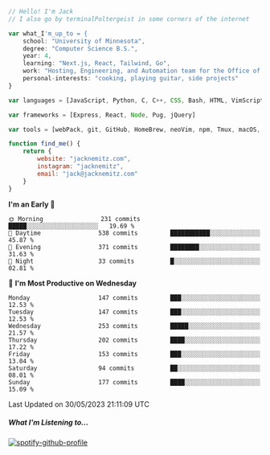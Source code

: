 ```javascript
// Hello! I'm Jack
// I also go by terminalPoltergeist in some corners of the internet

var what_I'm_up_to = {
    school: "University of Minnesota",
    degree: "Computer Science B.S.",
    year: 4,
    learning: "Next.js, React, Tailwind, Go",
    work: "Hosting, Engineering, and Automation team for the Office of Information Technology at UMN",
    personal-interests: "cooking, playing guitar, side projects"
}

var languages = [JavaScript, Python, C, C++, CSS, Bash, HTML, VimScript]

var frameworks = [Express, React, Node, Pug, jQuery]

var tools = [webPack, git, GitHub, HomeBrew, neoVim, npm, Tmux, macOS, Ubuntu, Docker, Nginx]

function find_me() {
    return {
        website: "jacknemitz.com",
        instagram: "jacknemitz",
        email: "jack@jacknemitz.com"
    }
}
```

<!--START_SECTION:waka-->
**I'm an Early 🐤** 

```text
🌞 Morning                231 commits         █████░░░░░░░░░░░░░░░░░░░░   19.69 % 
🌆 Daytime                538 commits         ███████████░░░░░░░░░░░░░░   45.87 % 
🌃 Evening                371 commits         ████████░░░░░░░░░░░░░░░░░   31.63 % 
🌙 Night                  33 commits          █░░░░░░░░░░░░░░░░░░░░░░░░   02.81 % 
```
📅 **I'm Most Productive on Wednesday** 

```text
Monday                   147 commits         ███░░░░░░░░░░░░░░░░░░░░░░   12.53 % 
Tuesday                  147 commits         ███░░░░░░░░░░░░░░░░░░░░░░   12.53 % 
Wednesday                253 commits         █████░░░░░░░░░░░░░░░░░░░░   21.57 % 
Thursday                 202 commits         ████░░░░░░░░░░░░░░░░░░░░░   17.22 % 
Friday                   153 commits         ███░░░░░░░░░░░░░░░░░░░░░░   13.04 % 
Saturday                 94 commits          ██░░░░░░░░░░░░░░░░░░░░░░░   08.01 % 
Sunday                   177 commits         ████░░░░░░░░░░░░░░░░░░░░░   15.09 % 
```



 Last Updated on 30/05/2023 21:11:09 UTC
<!--END_SECTION:waka-->

##### What I'm Listening to...

[![spotify-github-profile](https://spotify-github-profile.vercel.app/api/view?uid=jack.nemitz&cover_image=true&show_offline=true&bar_color=53b14f&bar_color_cover=false&background_color=121212FF)](https://spotify-github-profile.vercel.app/api/view?uid=jack.nemitz&redirect=true)

